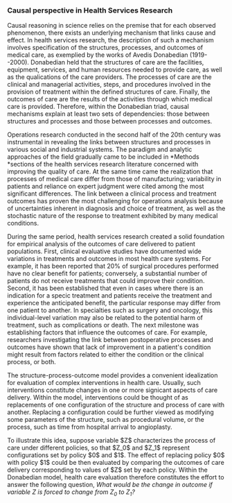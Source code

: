 ### Causal perspective in Health Services Research

Causal reasoning in science relies on the premise that for each observed
phenomenon, there exists an underlying mechanism that links cause and effect. In
health services research, the description of such a mechanism involves
specification of the structures, processes, and outcomes of medical care, as
exemplied by the works of Avedis Donabedian (1919--2000). Donabedian held that
the structures of care are the facilities, equipment, services, and human
resources needed to provide care, as well as the qualications of the care
providers. The processes of care are the clinical and managerial activities,
steps, and procedures involved in the provision of treatment within the defined
structures of care. Finally, the outcomes of care are the results of the
activities through which medical care is provided. Therefore, within the
Donabedian triad, causal mechanisms explain at least two sets of dependencies:
those between structures and processes and those between processes and outcomes.

Operations research conducted in the second half of the 20th century was
instrumental in revealing the links between structures and processes in various
social and industrial systems. The paradigm and analytic approaches of the field
gradually came to be included in *Methods *sections of the health services
research literature concerned with improving the quality of care. At the same
time came the realization that processes of medical care differ from those of
manufacturing; variability in patients and reliance on expert judgment were
cited among the most significant differences. The link between a clinical
process and treatment outcomes has proven the most challenging for operations
analysis because of uncertainties inherent in diagnosis and choice of treatment,
as well as the stochastic nature of the response to treatment exhibited by many
medical conditions.

During the same period, health services research created a solid foundation for
empirical analysis of the outcomes of care delivered to patient populations.
First, clinical evaluative studies have documented wide variations in treatments
and outcomes in most health care systems. For example, it has been reported that
20% of surgical procedures performed have no clear benefit for patients;
conversely, a substantial number of patients do not receive treatments that
could improve their condition. Second, it has been established that even in
cases where there is an indication for a specic treatment and patients receive
the treatment and experience the anticipated benefit, the particular response
may differ from one patient to another. In specialties such as surgery and
oncology, this individual-level variation may also be related to the potential
harm of treatment, such as complications or death. The next milestone was
establishing factors that influence the outcomes of care. For example,
researchers investigating the link between postoperative processes and outcomes
have shown that lack of improvement in a patient's condition might result from
factors related to either the condition or the clinical process, or both.

The structure-process-outcome model provides a convenient idealization for
evaluation of complex interventions in health care. Usually, such interventions
constitute changes in one or more signicant aspects of care delivery. Within the
model, interventions could be thought of as replacements of one configuration of
the structure and process of care with another. Replacing a configuration could
be further viewed as modifying some parameters of the structure, such as
procedural volume, or the process, such as time from hospital arrival to
angioplasty.

To illustrate this idea, suppose variable \$Z\$ characterizes the process of
care under different policies, so that \$Z_0\$ and \$Z_1\$ represent
configurations set by policy \$0\$ and \$1\$. The effect of replacing policy
\$0\$ with policy \$1\$ could be then evaluated by comparing the outcomes of
care delivery corresponding to values of \$Z\$ set by each policy. Within the
Donabedian model, health care evaluation therefore constitutes the effort to
answer the following question, *What would be the change in outcome if variable
$Z$ is forced to change from $Z_0$ to $Z_1$?*
